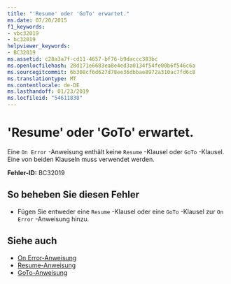 ```yaml
---
title: "'Resume' oder 'GoTo' erwartet."
ms.date: 07/20/2015
f1_keywords:
- vbc32019
- bc32019
helpviewer_keywords:
- BC32019
ms.assetid: c28a3a7f-cd11-4657-bf76-b9daccc383bc
ms.openlocfilehash: 28d171e6683ea8e4ed3a0134f54fe00b6f546c6a
ms.sourcegitcommit: 6b308cf6d627d78ee36dbbae8972a310ac7fd6c8
ms.translationtype: MT
ms.contentlocale: de-DE
ms.lasthandoff: 01/23/2019
ms.locfileid: "54611838"
---
```

# <a name="resume-or-goto-expected"></a>'Resume' oder 'GoTo' erwartet.
Eine `On Error` -Anweisung enthält keine `Resume` -Klausel oder `GoTo` -Klausel. Eine von beiden Klauseln muss verwendet werden.  
  
 **Fehler-ID:** BC32019  
  
## <a name="to-correct-this-error"></a>So beheben Sie diesen Fehler  
  
-   Fügen Sie entweder eine `Resume` -Klausel oder eine `GoTo` -Klausel zur `On Error` -Anweisung hinzu.  
  
## <a name="see-also"></a>Siehe auch
- [On Error-Anweisung](../../visual-basic/language-reference/statements/on-error-statement.md)
- [Resume-Anweisung](../../visual-basic/language-reference/statements/resume-statement.md)
- [GoTo-Anweisung](../../visual-basic/language-reference/statements/goto-statement.md)
